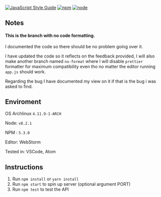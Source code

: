 [![JavaScript Style Guide](https://img.shields.io/badge/code_style-standard-brightgreen.svg)](https://standardjs.com)
[![npm](https://img.shields.io/npm/v/npm.svg)]()
[![node](https://badge.fury.io/js/node.svg)]()

## Notes

#### This is the branch with no code formatting.

I documented the code so there should be no problem going over it.

I have updated the code so it reflects on the feedback provided, I will also make another branch named `no-format` where I will disable `prettier` formatter for maximum compatibility even tho no matter the editor running `app.js` should work.

Regarding the bug I have documented my view on it if that is the bug i was asked to find.
## Enviroment

OS Archlinux `4.11.9-1-ARCH`

Node: `v8.2.1`

NPM : `5.3.0`

Editor: WebStorm

Tested in: VSCode, Atom

## Instructions

1. Run `npm install` or `yarn install`
2. Run `npm start` to spin up server (optional argument PORT)
3. Run `npm test` to test the API

